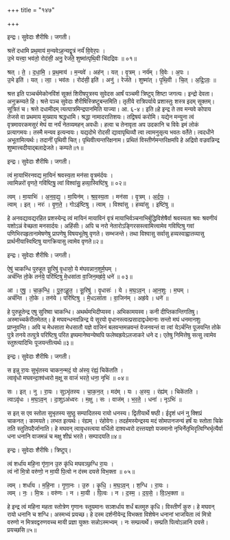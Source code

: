 +++
title = "१४७"

+++


इन्द्रः। सुवेदाः शैरीषिः। जगती।

श्रत्ते॑ दधामि प्रथ॒माय॑ म॒न्यवेऽह॒न्यद्वृ॒त्रं नर्यं॑ वि॒वेर॒पः ।  
उ॒भे यत्त्वा॒ भव॑तो॒ रोद॑सी॒ अनु॒ रेज॑ते॒ शुष्मा॑त्पृथि॒वी चि॑दद्रिवः ॥ ०१॥

श्रत् । ते॒ । द॒धा॒मि॒ । प्र॒थ॒माय॑ । म॒न्यवे॑ । अह॑न् । यत् । वृ॒त्रम् । नर्य॑म् । वि॒वेः । अ॒पः ।  
उ॒भे इति॑ । यत् । त्वा॒ । भव॑तः । रोद॑सी॒ इति॑ । अनु॑ । रेज॑ते । शुष्मा॑त् । पृ॒थि॒वी । चि॒त् । अ॒द्रि॒ऽवः॒ ॥

श्रत्त इति पञ्चर्चमेकोनविंशं सूक्तं शिरीषपुत्रस्य सुवेदस आर्षं पञ्चमी त्रिष्टुप् शिष्टा जगत्यः। इन्द्रो देवता। अनुक्रम्यते हि। श्रत्ते पञ्च सुवेदाः शैरीषिस्त्रिष्टुबन्तमिति। तृतीये रात्रिपर्याये प्रशास्तुः शस्त्र इदम् सूक्तम्। सूत्रितं च। श्रत्ते दधामीदम् त्यत्पात्रमिन्द्रपानमिति याज्या। आ. ६-४। इति॥हे इन्द्र ते तव मन्यवे कोपाय तेजसे वा प्रथमाय मुख्याय श्रद्धधामि। श्रद्धा नामादरातिशयः। तद्विषयं करोमि। यद्येन मन्युना त्वं वृत्रमावरकमसुरं मेघं वा नर्यं नेतव्यमहन् अवधीः। हत्वा च तेनावृता अप उदकानि च विवेः इमं लोकं प्रत्यागमयः। तस्मै मन्यव इत्यन्वयः। यद्यदोभे रोदसी द्यावापृथिव्यौ त्वा त्वामनुसृत्य भवतः वर्तेते। त्वदधीने अभूतामित्यर्थः। तदानीं पृथिवी चित्। पृथिवीत्यन्तरिक्षनाम। प्रथितं विस्तीर्णमन्तरिक्षमपि हे अद्रिवो वज्रवन्निन्द्र शुष्मात्त्वदीयाद्बलाद्रेजते। कम्पते॥१॥

इन्द्रः। सुवेदाः शैरीषिः। जगती।

त्वं मा॒याभि॑रनवद्य मा॒यिनं॑ श्रवस्य॒ता मन॑सा वृ॒त्रम॑र्दयः ।  
त्वामिन्नरो॑ वृणते॒ गवि॑ष्टिषु॒ त्वां विश्वा॑सु॒ हव्या॒स्विष्टि॑षु ॥ ०२॥

त्वम् । मा॒याभिः॑ । अ॒न॒व॒द्य॒ । मा॒यिन॑म् । श्र॒व॒स्य॒ता । मन॑सा । वृ॒त्रम् । अ॒र्द॒यः॒॒ ।  
त्वाम् । इत् । नरः॑ । वृ॒ण॒ते॒ । गोऽइ॑ष्टिषु । त्वाम् । विश्वा॑सु । हव्या॑सु । इष्टि॑षु ॥

हे अनवद्यावद्यरहित प्रशस्येन्द्र त्वं मायिनं मायाविनं वृत्रं मायाभिर्वञ्चनाभिर्बुद्धिविशेषैर्वा श्रवस्यता श्रवः श्रवणीयं यशोऽन्नं वेच्छता मनसार्दयः। अहिंसीः। अपि च नरो नेतारोऽङ्गिरसस्त्वामित्त्वामेव गविष्टिषु गवां पणिभिरपहृतानामेषणेषु प्रापणेषु विषयभूतेषु वृणते। सम्भजन्ते। तथा विश्वासु सर्वासु हव्यस्वाह्वातव्यासु प्रार्थनीयास्विष्टिषु यागक्रियासु त्वामेव वृणते॥२॥

इन्द्रः। सुवेदाः शैरीषिः। जगती।

ऐषु॑ चाकन्धि पुरुहूत सू॒रिषु॑ वृ॒धासो॒ ये म॑घवन्नान॒शुर्म॒घम् ।  
अर्च॑न्ति तो॒के तन॑ये॒ परि॑ष्टिषु मे॒धसा॑ता वा॒जिन॒मह्र॑ये॒ धने॑ ॥ ०३॥

आ । ए॒षु॒ । चा॒क॒न्धि॒ । पु॒रु॒ऽहू॒त॒ । सू॒रिषु॑ । वृ॒धासः॑ । ये । म॒घ॒ऽव॒न् । आ॒न॒शुः । म॒घम् ।  
अर्च॑न्ति । तो॒के । तन॑ये । परि॑ष्टिषु । मे॒धऽसा॑ता । वा॒जिन॑म् । अह्र॑ये । धने॑ ॥

हे पुरुहूतेन्द्र एषु सुरिष्वा चाकन्धि। अथर्थमभिदीप्यस्व। अभिकामयस्व। कनी दीप्तिकान्तिगतिषु। अस्माच्चर्करीतमेतत्। हे मघवन्धनवन्निन्द्र ये सूरयो वृधानस्त्वत्प्रसादाद्वर्धमानाः सन्तो मघं धनमानशुः प्राप्नुवन्ति। अपि च मेधसाता मेधसातौ यज्ञे वाजिनं बलवन्तमन्नवन्तं वेजनवन्तं वा त्वां येऽर्चन्ति पूजयन्ति तोके पुत्रे तनये तत्पुत्रे परिष्टिषु परित इष्यमानेष्वन्येष्वपि फलेष्वह्रयेऽलजाकरे धने द। एतेषु निमित्तेषु सत्सु त्वामेव स्तुश्त्यादिभिः पूजयन्तीत्यर्थः॥३॥

इन्द्रः। सुवेदाः शैरीषिः। जगती।

स इन्नु रा॒यः सुभृ॑तस्य चाकन॒न्मदं॒ यो अ॑स्य॒ रंह्यं॒ चिके॑तति ।  
त्वावृ॑धो मघवन्दा॒श्व॑ध्वरो म॒क्षू स वाजं॑ भरते॒ धना॒ नृभिः॑ ॥ ०४॥

सः । इत् । नु । रा॒यः । सुऽभृ॑तस्य । चा॒क॒न॒त् । मद॑म् । यः । अ॒स्य॒ । रंह्य॑म् । चिके॑तति ।  
त्वाऽवृ॑धः । म॒घ॒ऽव॒न् । दा॒शुऽअ॑ध्वरः । म॒क्षु । सः । वाज॑म् । भ॒र॒ते॒ । धना॑ । नृऽभिः॑ ॥

स इत् स एव स्तोता सुभृतस्य सुष्ठु सम्पादितस्य रायो धनस्य। द्वितीयार्थे षष्ठी। ईदृशं धनं नु क्शिप्रं चाकनत्। कामयते। लभत इत्यर्थः। रंह्यम् । रंहोवेगः। तदर्हमस्येन्द्रस्य मदं सोमपानजन्यं हर्षं यः स्तोता चिके तति स्तुतिपदैर्जानाति। हे मघवन् त्वावृधस्त्वया वर्धितो दाश्वध्वरो दत्त्तयज्ञो यजमानो नृभिर्नेतृभिरृत्विग्भिर्भृत्यैर्वा धना धनानि वाजमन्नं च मक्षु शीघ्रं भरते। सम्पादयति॥४॥

इन्द्रः। सुवेदाः शैरीषिः। त्रिष्टुप्।

त्वं शर्धा॑य महि॒ना गृ॑णा॒न उ॒रु कृ॑धि मघवञ्छ॒ग्धि रा॒यः ।  
त्वं नो॑ मि॒त्रो वरु॑णो॒ न मा॒यी पि॒त्वो न द॑स्म दयसे विभ॒क्ता ॥ ०५॥

त्वम् । शर्धा॑य । म॒हि॒ना । गृ॒णा॒नः । उ॒रु । कृ॒धि॒ । म॒घ॒ऽव॒न् । श॒ग्धि । रा॒यः ।  
त्वम् । नः॒ । मि॒त्रः । वरु॑णः । न । मा॒यी । पि॒त्वः । न । द॒स्म॒ । द॒य॒से॒ । वि॒ऽभ॒क्ता ॥

हे इन्द्र त्वं महिना महता स्तोत्रेण गृणानः स्तूयमानः सञ्शर्धाय शर्धं बलमुरु कृधि। विस्तीर्णं कुरु। हे मघवन् रायो धनानि च शग्धि। अस्मभ्यं प्रयच्छ। हे दस्म दर्शनीयेन्द्र विभक्ता विशेषेन धनानां भाजयिता त्वं मित्रो वरुणो न मित्रवद्वरुणवच्च मायी प्रज्ञा युक्तः सन्नोऽस्मभ्यम् । नः सम्प्रत्यर्थे। सम्प्रति पित्वोऽन्नानि दयसे। प्रयच्छसि॥५॥